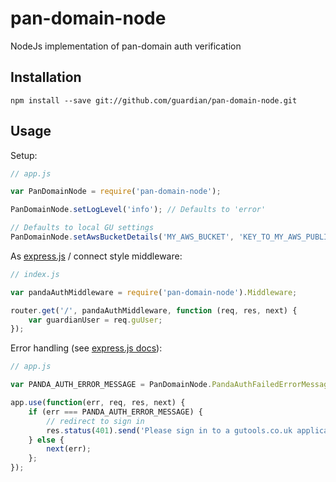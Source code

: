 # pan-domain-node
NodeJs implementation of pan-domain auth verification

## Installation

`npm install --save git://github.com/guardian/pan-domain-node.git`


## Usage

Setup:

```JavaScript
// app.js

var PanDomainNode = require('pan-domain-node');

PanDomainNode.setLogLevel('info'); // Defaults to 'error'

// Defaults to local GU settings
PanDomainNode.setAwsBucketDetails('MY_AWS_BUCKET', 'KEY_TO_MY_AWS_PUBLIC_KEY');

```

As [express.js](http://expressjs.com/) / connect style middleware:

```JavaScript
// index.js

var pandaAuthMiddleware = require('pan-domain-node').Middleware;

router.get('/', pandaAuthMiddleware, function (req, res, next) {
    var guardianUser = req.guUser;
});

```

Error handling (see [express.js docs](http://expressjs.com/guide/error-handling.html)):

```JavaScript
// app.js

var PANDA_AUTH_ERROR_MESSAGE = PanDomainNode.PandaAuthFailedErrorMessage;

app.use(function(err, req, res, next) {
    if (err === PANDA_AUTH_ERROR_MESSAGE) {
        // redirect to sign in
        res.status(401).send('Please sign in to a gutools.co.uk application.');
    } else {
        next(err);
    };
});
```
